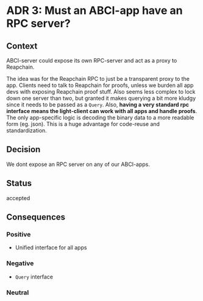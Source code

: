 # ADR 3: Must an ABCI-app have an RPC server?

## Context

ABCI-server could expose its own RPC-server and act as a proxy to Reapchain.

The idea was for the Reapchain RPC to just be a transparent proxy to the app.
Clients need to talk to Reapchain for proofs, unless we burden all app devs
with exposing Reapchain proof stuff. Also seems less complex to lock down one
server than two, but granted it makes querying a bit more kludgy since it needs
to be passed as a `Query`. Also, **having a very standard rpc interface means
the light-client can work with all apps and handle proofs**. The only
app-specific logic is decoding the binary data to a more readable form (eg.
json). This is a huge advantage for code-reuse and standardization.

## Decision

We dont expose an RPC server on any of our ABCI-apps.

## Status

accepted

## Consequences

### Positive

- Unified interface for all apps

### Negative

- `Query` interface

### Neutral
